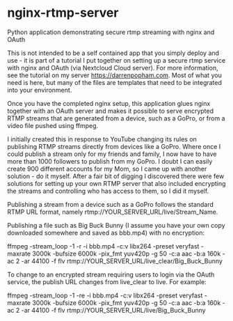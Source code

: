 # nginx-rtmp-server
Python application demonstrating secure rtmp streaming with nginx and OAuth

This is not intended to be a self contained app that you simply deploy and use - it is part of a tutorial I put together on setting up a secure rtmp service with nginx and OAuth (via Nextcloud Cloud server).  For more information, see the tutorial on my server https://darrenpopham.com.  Most of what you need is here, but many of the files are templates that need to be integrated into your environment.

Once you have the completed nginx setup, this application glues nginx together with an OAuth server and makes it possible to serve encrypted RTMP streams that are generated from a device, such as a GoPro, or from a video file pushed using ffmpeg.

I initially created this in response to YouTube changing its rules on publishing RTMP streams directly from devices like a GoPro.  Where once I could publish a stream only for my friends and family, I now have to have more than 1000 followers to publish from my GoPro.  I doubt I can easily create 900 different accounts for my Mom, so I came up with another solution - do it myself.  After a fair bit of digging I discovered there were few solutions for setting up your own RTMP server that also included encrypting the streams and controlling who has access to them, so I did it myself.

Publishing a stream from a device such as a GoPro follows the standard RTMP URL format, namely rtmp://YOUR_SERVER_URL/live/Stream_Name.  

Publishing a file such as Big Buck Bunny (I assume you have your own copy downloaded somewhere and saved as bbb.mp4) with no encryption:

ffmpeg -stream_loop -1 -r -i bbb.mp4 -c:v libx264 -preset veryfast -maxrate 3000k -bufsize 6000k -pix_fmt yuv420p -g 50 -c:a aac -b:a 160k -ac 2 -ar 44100 -f flv rtmp://YOUR_SERVER_URL/live_clear/Big_Buck_Bunny

To change to an encrypted stream requiring users to login via the OAuth service, the publish URL changes from live_clear to live.  For example:

ffmpeg -stream_loop -1 -re -i bbb.mp4 -c:v libx264 -preset veryfast -maxrate 3000k -bufsize 6000k -pix_fmt yuv420p -g 50 -c:a aac -b:a 160k -ac 2 -ar 44100 -f flv rtmp://YOUR_SERVER_URL/live/Big_Buck_Bunny
 
 
